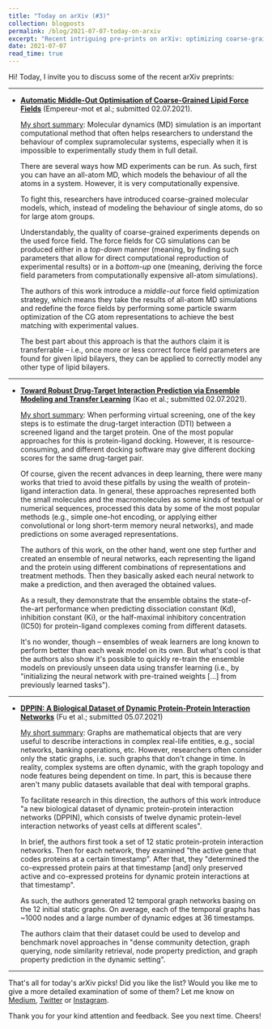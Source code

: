 ```yaml
---
title: "Today on arXiv (#3)"
collection: blogposts
permalink: /blog/2021-07-07-today-on-arxiv
excerpt: "Recent intriguing pre-prints on arXiv: optimizing coarse-grained MD simulations with particle swarm optimization, ensembling deep neural nets for better drug-target interaction prediction, and a new dataset for temporal graph NN benchmarking."
date: 2021-07-07
read_time: true
---
```


Hi! Today, I invite you to discuss some of the recent arXiv preprints:
  
---

- [__Automatic Middle-Out Optimisation of Coarse-Grained Lipid Force Fields__](http://arxiv.org/abs/2107.01012v1) (Empereur-mot et al.; submitted 02.07.2021).

  <u>My short summary</u>: Molecular dynamics (MD) simulation is an important computational method that often helps researchers to understand the behaviour of complex supramolecular systems, especially when it is impossible to experimentally study them in full detail. 
  
  There are several ways how MD experiments can be run. As such, first you can have an all-atom MD, which models the behaviour of all the atoms in a system. However, it is very computationally expensive.
  
  To fight this, researchers have introduced coarse-grained molecular models, which, instead of modeling the behaviour of single atoms, do so for large atom groups.
  
  Understandably, the quality of coarse-grained experiments depends on the used force field. The force fields for CG simulations can be produced either in a <i>top-down</i> manner (meaning, by finding such parameters that allow for direct computational reproduction of experimental results) or in a <i>bottom-up</i> one (meaning, deriving the force field parameters from computationally expensive all-atom simulations).
  
  The authors of this work introduce a <i>middle-out</i> force field optimization strategy, which means they take the results of all-atom MD simulations and redefine the force fields by performing some particle swarm optimization of the CG atom representations to achieve the best matching with experimental values.
  
  The best part about this approach is that the authors claim it is transferrable – i.e., once more or less correct force field parameters are found for given lipid bilayers, they can be applied to correctly model any other type of lipid bilayers.

---

- [__Toward Robust Drug-Target Interaction Prediction via Ensemble Modeling  and Transfer Learning__](http://arxiv.org/abs/2107.00719v1) (Kao et al.; submitted 02.07.2021).

  <u>My short summary</u>: When performing virtual screening, one of the key steps is to estimate the drug-target interaction (DTI) between a screened ligand and the target protein. One of the most popular approaches for this is protein-ligand docking. However, it is resource-consuming, and different docking software may give different docking scores for the same drug-target pair.
  
  Of course, given the recent advances in deep learning, there were many works that tried to avoid these pitfalls by using the wealth of protein-ligand interaction data. In general, these approaches represented both the small molecules and the macromolecules as some kinds of textual or numerical sequences, processed this data by some of the most popular methods (e.g., simple one-hot encoding, or applying either convolutional or long short-term memory neural networks), and made predictions on some averaged representations.
  
  The authors of this work, on the other hand, went one step further and created an ensemble of neural networks, each representing the ligand and the protein using different combinations of representations and treatment methods. Then they basically asked each neural network to make a prediction, and then averaged the obtained values. 
  
  As a result, they demonstrate that the ensemble obtains the state-of-the-art performance when predicting dissociation constant (Kd), inhibition constant (Ki), or the half-maximal inhibitory concentration (IC50) for protein-ligand complexes coming from different datasets. 
  
  It's no wonder, though – ensembles of weak learners are long known to perform better than each weak model on its own. But what's cool is that the authors also show it's possible to quickly re-train the ensemble models on previously unseen data using transfer learning (i.e., by "initializing the neural network with pre-trained weights [...] from previously learned tasks").

---

- [__DPPIN: A Biological Dataset of Dynamic Protein-Protein Interaction  Networks__](http://arxiv.org/abs/2107.02168v1) (Fu et al.; submitted 05.07.2021)

  <u>My short summary</u>: Graphs are mathematical objects that are very useful to describe interactions in complex real-life entities, e.g., social networks, banking operations, etc. However, researchers often consider only the static graphs, i.e. such graphs that don't change in time. In reality, complex systems are often dynamic, with the graph topology and node features being dependent on time. In part, this is because there aren't many public datasets available that deal with temporal graphs.
  
  To facilitate research in this direction, the authors of this work introduce "a new biological dataset of dynamic protein-protein interaction networks (DPPIN), which consists of twelve dynamic protein-level interaction networks of yeast cells at different scales".
  
  In brief, the authors first took a set of 12 static protein-protein interaction networks. Then for each network, they examined "the active gene that codes proteins at a certain timestamp". After that, they "determined the co-expressed protein pairs at that timestamp [and] only preserved active and co-expressed proteins for dynamic protein interactions at that timestamp".
  
  As such, the authors generated 12 temporal graph networks basing on the 12 initial static graphs. On average, each of the temporal graphs has ~1000 nodes and a large number of dynamic edges at 36 timestamps. 
  
  The authors claim that their dataset could be used to develop and benchmark novel approaches in "dense community detection, graph querying, node similarity retrieval, node property prediction, and graph
property prediction in the dynamic setting".
  
---

That's all for today's arXiv picks! Did you like the list? Would you like me to give a more detailed examination of some of them? Let me know on [Medium](https://medium.com/chemoinformatics), [Twitter](https://twitter.com/mdshev7) or [Instagram](https://www.instagram.com/chemoinfo/).

Thank you for your kind attention and feedback. See you next time. Cheers!
